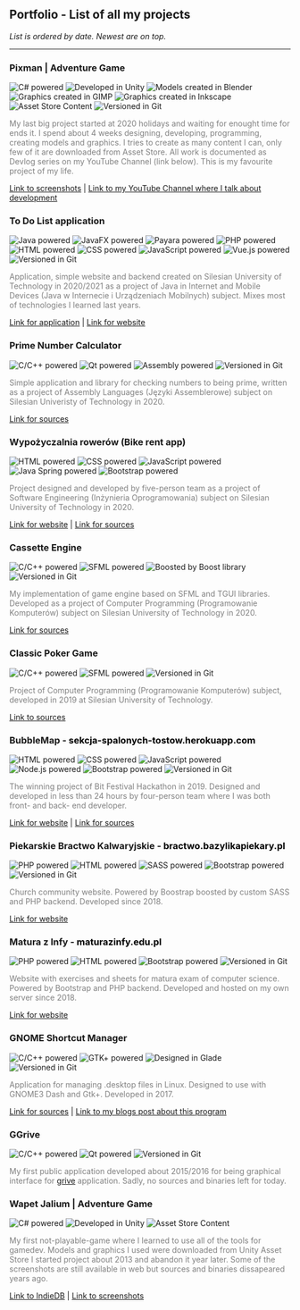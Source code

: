 ## **Portfolio - List of all my projects**
*List is ordered by date. Newest are on top.*
***


### **Pixman** | Adventure Game
![C# powered](https://img.shields.io/badge/C%23-darkgreen)
![Developed in Unity](https://img.shields.io/badge/Unity-444444)
![Models created in Blender](https://img.shields.io/badge/Blender-yellow)
![Graphics created in GIMP](https://img.shields.io/badge/GIMP-995533)
![Graphics created in Inkscape](https://img.shields.io/badge/Inkscape-black)
![Asset Store Content](https://img.shields.io/badge/Asset%20Store%20content-lightgrey)
![Versioned in Git](https://img.shields.io/badge/-Git-black)

<span style="color:grey">My last big project started at 2020 holidays and waiting for enought time for ends it. I spend about 4 weeks designing, developing, programming, creating models and graphics. I tries to create as many content I can, only few of it are downloaded from Asset Store. All work is documented as Devlog series on my YouTube Channel (link below). This is my favourite project of my life.</span>

[Link to screenshots](screenshots/pixman/README.md) |
[Link to my YouTube Channel where I talk about development](https://www.youtube.com/playlist?list=PLzwDWQHoTBVPsANI4DF-_mXXycenyuYif)


### **To Do List application**
![Java powered](https://img.shields.io/badge/Java-ff7700)
![JavaFX powered](https://img.shields.io/badge/JavaFX-grey)
![Payara powered](https://img.shields.io/badge/Payara-grey)
![PHP powered](https://img.shields.io/badge/PHP-blueviolet)
![HTML powered](https://img.shields.io/badge/HTML-orange)
![CSS powered](https://img.shields.io/badge/CSS-lightblue)
![JavaScript powered](https://img.shields.io/badge/JavaScript-yellow)
![Vue.js powered](https://img.shields.io/badge/Vue.js-4488ff)
![Versioned in Git](https://img.shields.io/badge/-Git-black)

<span style="color:grey">Application, simple website and backend created on Silesian University of Technology in 2020/2021 as a project of Java in Internet and Mobile Devices (Java w Internecie i Urządzeniach Mobilnych) subject. Mixes most of technologies I learned last years.</span>

[Link for application](?) |
[Link for website](?)


### **Prime Number Calculator**
![C/C++ powered](https://img.shields.io/badge/C/C++-darkblue)
![Qt powered](https://img.shields.io/badge/-Qt-brightgreen)
![Assembly powered](https://img.shields.io/badge/Assembly-brown)
![Versioned in Git](https://img.shields.io/badge/-Git-black)

<span style="color:grey">Simple application and library for checking numbers to being prime, written as a project of Assembly Languages (Języki Assemblerowe) subject on Silesian Univeristy of Technology in 2020.</span>

[Link for sources](https://github.com/blazejhanzel/prime-number-calculator)


### **Wypożyczalnia rowerów (Bike rent app)**
![HTML powered](https://img.shields.io/badge/HTML-orange)
![CSS powered](https://img.shields.io/badge/CSS-lightblue)
![JavaScript powered](https://img.shields.io/badge/-JavaScript-yellow)
![Java Spring powered](https://img.shields.io/badge/-Java%20Spring-brightgreen)
![Bootstrap powered](https://img.shields.io/badge/-Bootstrap-blue)

<span style="color: grey">Project designed and developed by five-person team as a project of Software Engineering (Inżynieria Oprogramowania) subject on Silesian University of Technology in 2020.</span>

[Link for website](?) |
[Link for sources](?)


### **Cassette Engine**
![C/C++ powered](https://img.shields.io/badge/C/C++-darkblue)
![SFML powered](https://img.shields.io/badge/-SFML-green)
![Boosted by Boost library](https://img.shields.io/badge/Boost-grey)
![Versioned in Git](https://img.shields.io/badge/-Git-black)

<span style="color:grey">My implementation of game engine based on SFML and TGUI libraries. Developed as a project of Computer Programming (Programowanie Komputerów) subject on Silesian University of Technology in 2020.</span>

[Link for sources](https://github.com/blazejhanzel/cassette-engine)


### **Classic Poker Game**
![C/C++ powered](https://img.shields.io/badge/C/C++-darkblue)
![SFML powered](https://img.shields.io/badge/-SFML-green)
![Versioned in Git](https://img.shields.io/badge/-Git-black)

<span style="color:grey">Project of Computer Programming (Programowanie Komputerów) subject, developed in 2019 at Silesian University of Technology.</span>

[Link to sources](https://github.com/blazejhanzel/classic-poker-game)


### **BubbleMap - <span style="color:black">sekcja-spalonych-tostow.herokuapp.com</span>**
![HTML powered](https://img.shields.io/badge/HTML-orange)
![CSS powered](https://img.shields.io/badge/-CSS-lightblue)
![JavaScript powered](https://img.shields.io/badge/-JavaScript-yellow)
![Node.js powered](https://img.shields.io/badge/-Node.js-brightgreen)
![Bootstrap powered](https://img.shields.io/badge/-Bootstrap-blue)
![Versioned in Git](https://img.shields.io/badge/-Git-black)

<span style="color:grey">The winning project of Bit Festival Hackathon in 2019. Designed and developed in less than 24 hours by four-person team where I was both front- and back- end developer.</span>

[Link for website](http://sekcja-spalonych-tostow.herokuapp.com/) |
[Link for sources](https://github.com/blazejhanzel/hackathon-bubblemap)


### **Piekarskie Bractwo Kalwaryjskie - <span style="color:black">bractwo.bazylikapiekary.pl</span>**
![PHP powered](https://img.shields.io/badge/PHP-blueviolet)
![HTML powered](https://img.shields.io/badge/HTML-orange)
![SASS powered](https://img.shields.io/badge/-SASS-purple)
![Bootstrap powered](https://img.shields.io/badge/-Bootstrap-blue)
![Versioned in Git](https://img.shields.io/badge/-Git-black)

<span style="color:grey">Church community website. Powered by Boostrap boosted by custom SASS and PHP backend. Developed since 2018.</span>

[Link for website](http://bractwo.bazylikapiekary.pl)


### **Matura z Infy - <span style="color:black">maturazinfy.edu.pl</span>**
![PHP powered](https://img.shields.io/badge/PHP-blueviolet)
![HTML powered](https://img.shields.io/badge/HTML-orange)
![Bootstrap powered](https://img.shields.io/badge/-Bootstrap-blue)
![Versioned in Git](https://img.shields.io/badge/-Git-black)

<span style="color:grey">Website with exercises and sheets for matura exam of computer science. Powered by Bootstrap and PHP backend. Developed and hosted on my own server since 2018.</span>

[Link for website](http://maturazinfy.edu.pl)


### **GNOME Shortcut Manager**
![C/C++ powered](https://img.shields.io/badge/C/C++-darkblue)
![GTK+ powered](https://img.shields.io/badge/-GTK+-red)
![Designed in Glade](https://img.shields.io/badge/-Glade-grey)
![Versioned in Git](https://img.shields.io/badge/-Git-black)

<span style="color:grey">Application for managing .desktop files in Linux. Designed to use with GNOME3 Dash and Gtk+. Developed in 2017.</span>

[Link for sources](https://github.com/blazejhanzel/GNOME-Shortcut-Manager) |
[Link to my blogs post about this program](?)


### **GGrive**
![C/C++ powered](https://img.shields.io/badge/C/C++-darkblue)
![Qt powered](https://img.shields.io/badge/-Qt-brightgreen)
![Versioned in Git](https://img.shields.io/badge/-Git-black)

<span style="color:grey">My first public application developed about 2015/2016 for being graphical interface for [grive](https://github.com/Grive/grive) application. Sadly, no sources and binaries left for today.</span>


### **Wapet Jalium** | Adventure Game
![C# powered](https://img.shields.io/badge/C%23-darkgreen)
![Developed in Unity](https://img.shields.io/badge/Unity-444444)
![Asset Store Content](https://img.shields.io/badge/Asset%20Store%20content-lightgrey)

<span style="color:grey">My first not-playable-game where I learned to use all of the tools for gamedev. Models and graphics I used were downloaded from Unity Asset Store I started project about 2013 and abandon it year later. Some of the screenshots are still available in web but sources and binaries dissapeared years ago.</span>

[Link to IndieDB](https://www.indiedb.com/games/wapet-jalium/images) |
[Link to screenshots](?)
